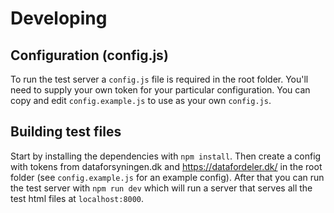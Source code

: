 # Developing

## Configuration (config.js)
To run the test server a `config.js` file is required in the root folder.  You'll need to supply your own token for your particular configuration. You can copy and edit `config.example.js` to use as your own `config.js`.

## Building test files
Start by installing the dependencies with `npm install`. Then create a config with tokens from dataforsyningen.dk and https://datafordeler.dk/ in the root folder (see `config.example.js` for an example config). After that you can run the test server with `npm run dev` which will run a server that serves all the test html files at `localhost:8000`.
